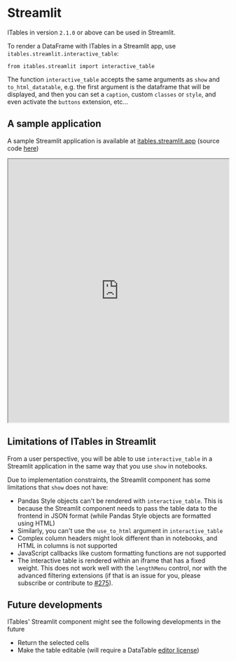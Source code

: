 # Streamlit

ITables in version `2.1.0` or above can be used in Streamlit.

To render a DataFrame with ITables in a Streamlit app, use `itables.streamlit.interactive_table`:
```
from itables.streamlit import interactive_table
```

The function `interactive_table` accepts the same arguments as `show` and `to_html_datatable`, e.g. the
first argument is the dataframe that will be displayed, and then you
can set a `caption`, custom `classes` or `style`, and even activate the `buttons` extension, etc...

## A sample application

A sample Streamlit application is available at [itables.streamlit.app](https://itables.streamlit.app) (source code [here](https://github.com/mwouts/demo_itables_in_streamlit/blob/main/itables_app.py))

<iframe src="https://itables.streamlit.app?embed=true"
style="height: 600px; width: 100%;"></iframe>

## Limitations of ITables in Streamlit

From a user perspective, you will be able to use `interactive_table` in a
Streamlit application in the same way that you use `show` in notebooks.

Due to implementation constraints, the Streamlit component has some limitations
that `show` does not have:
- Pandas Style objects can't be rendered with `interactive_table`. This is because
the Streamlit component needs to pass the table data to the frontend in JSON format (while Pandas Style objects are formatted using HTML)
- Similarly, you can't use the `use_to_html` argument in `interactive_table`
- Complex column headers might look different than in notebooks, and HTML in columns is not supported
- JavaScript callbacks like custom formatting functions are not supported
- The interactive table is rendered within an iframe that has a fixed weight. This does not work well with the `lengthMenu` control, nor with the advanced filtering extensions (if that is an issue for you, please subscribe or contribute to [#275](https://github.com/mwouts/itables/issues/275)).

## Future developments

ITables' Streamlit component might see the following developments in the future
- Return the selected cells
- Make the table editable (will require a DataTable [editor license](https://editor.datatables.net/purchase/))
